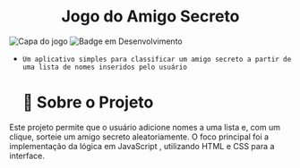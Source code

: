 <h1 align=center>Jogo do Amigo Secreto</h1>

![Capa do jogo](https://github.com/user-attachments/assets/629d0e00-a66f-41dd-a8d0-d488aaa3eaa3)
![Badge em Desenvolvimento](http://img.shields.io/static/v1?label=STATUS&message=EM%20DESENVOLVIMENTO&color=GREEN&style=for-the-badge)

- `Um aplicativo simples para classificar um amigo secreto a partir de uma lista de nomes inseridos pelo usuário`

  # :pushpin: Sobre o Projeto
Este projeto permite que o usuário adicione nomes a uma lista e, com um clique, sorteie um amigo secreto aleatoriamente.
O foco principal foi a implementação da lógica em JavaScript , utilizando HTML e CSS para a interface.
